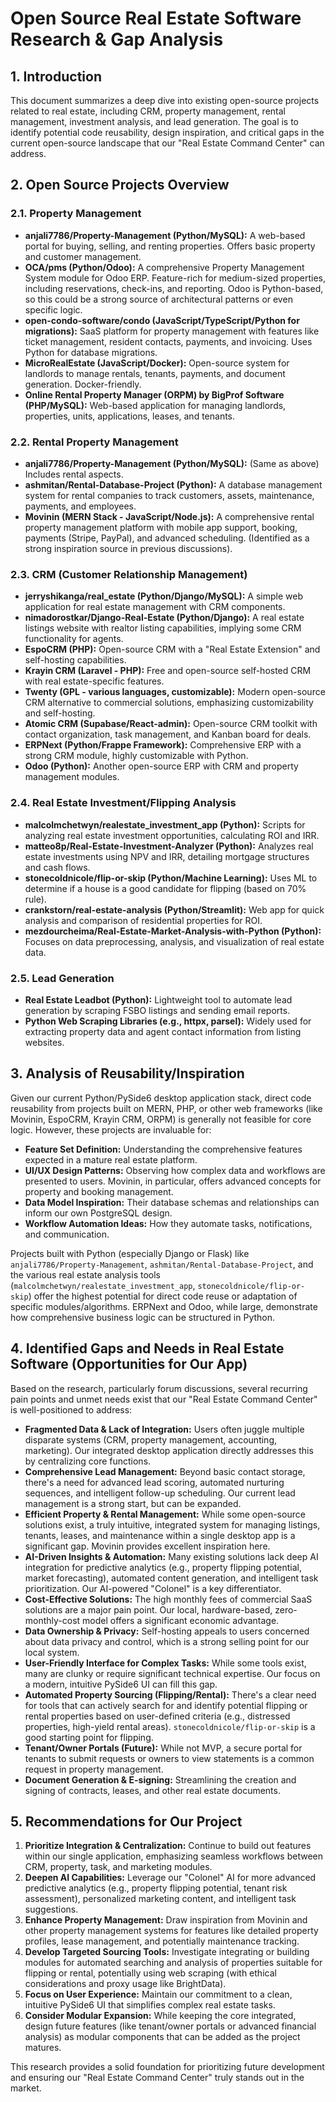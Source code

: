 # Open Source Real Estate Software Research & Gap Analysis

## 1. Introduction
This document summarizes a deep dive into existing open-source projects related to real estate, including CRM, property management, rental management, investment analysis, and lead generation. The goal is to identify potential code reusability, design inspiration, and critical gaps in the current open-source landscape that our "Real Estate Command Center" can address.

## 2. Open Source Projects Overview

### 2.1. Property Management
*   **anjali7786/Property-Management (Python/MySQL):** A web-based portal for buying, selling, and renting properties. Offers basic property and customer management.
*   **OCA/pms (Python/Odoo):** A comprehensive Property Management System module for Odoo ERP. Feature-rich for medium-sized properties, including reservations, check-ins, and reporting. Odoo is Python-based, so this could be a strong source of architectural patterns or even specific logic.
*   **open-condo-software/condo (JavaScript/TypeScript/Python for migrations):** SaaS platform for property management with features like ticket management, resident contacts, payments, and invoicing. Uses Python for database migrations.
*   **MicroRealEstate (JavaScript/Docker):** Open-source system for landlords to manage rentals, tenants, payments, and document generation. Docker-friendly.
*   **Online Rental Property Manager (ORPM) by BigProf Software (PHP/MySQL):** Web-based application for managing landlords, properties, units, applications, leases, and tenants.

### 2.2. Rental Property Management
*   **anjali7786/Property-Management (Python/MySQL):** (Same as above) Includes rental aspects.
*   **ashmitan/Rental-Database-Project (Python):** A database management system for rental companies to track customers, assets, maintenance, payments, and employees.
*   **Movinin (MERN Stack - JavaScript/Node.js):** A comprehensive rental property management platform with mobile app support, booking, payments (Stripe, PayPal), and advanced scheduling. (Identified as a strong inspiration source in previous discussions).

### 2.3. CRM (Customer Relationship Management)
*   **jerryshikanga/real_estate (Python/Django/MySQL):** A simple web application for real estate management with CRM components.
*   **nimadorostkar/Django-Real-Estate (Python/Django):** A real estate listings website with realtor listing capabilities, implying some CRM functionality for agents.
*   **EspoCRM (PHP):** Open-source CRM with a "Real Estate Extension" and self-hosting capabilities.
*   **Krayin CRM (Laravel - PHP):** Free and open-source self-hosted CRM with real estate-specific features.
*   **Twenty (GPL - various languages, customizable):** Modern open-source CRM alternative to commercial solutions, emphasizing customizability and self-hosting.
*   **Atomic CRM (Supabase/React-admin):** Open-source CRM toolkit with contact organization, task management, and Kanban board for deals.
*   **ERPNext (Python/Frappe Framework):** Comprehensive ERP with a strong CRM module, highly customizable with Python.
*   **Odoo (Python):** Another open-source ERP with CRM and property management modules.

### 2.4. Real Estate Investment/Flipping Analysis
*   **malcolmchetwyn/realestate_investment_app (Python):** Scripts for analyzing real estate investment opportunities, calculating ROI and IRR.
*   **matteo8p/Real-Estate-Investment-Analyzer (Python):** Analyzes real estate investments using NPV and IRR, detailing mortgage structures and cash flows.
*   **stonecoldnicole/flip-or-skip (Python/Machine Learning):** Uses ML to determine if a house is a good candidate for flipping (based on 70% rule).
*   **crankstorn/real-estate-analysis (Python/Streamlit):** Web app for quick analysis and comparison of residential properties for ROI.
*   **mezdourcheima/Real-Estate-Market-Analysis-with-Python (Python):** Focuses on data preprocessing, analysis, and visualization of real estate data.

### 2.5. Lead Generation
*   **Real Estate Leadbot (Python):** Lightweight tool to automate lead generation by scraping FSBO listings and sending email reports.
*   **Python Web Scraping Libraries (e.g., httpx, parsel):** Widely used for extracting property data and agent contact information from listing websites.

## 3. Analysis of Reusability/Inspiration

Given our current Python/PySide6 desktop application stack, direct code reusability from projects built on MERN, PHP, or other web frameworks (like Movinin, EspoCRM, Krayin CRM, ORPM) is generally not feasible for core logic. However, these projects are invaluable for:

*   **Feature Set Definition:** Understanding the comprehensive features expected in a mature real estate platform.
*   **UI/UX Design Patterns:** Observing how complex data and workflows are presented to users. Movinin, in particular, offers advanced concepts for property and booking management.
*   **Data Model Inspiration:** Their database schemas and relationships can inform our own PostgreSQL design.
*   **Workflow Automation Ideas:** How they automate tasks, notifications, and communication.

Projects built with Python (especially Django or Flask) like `anjali7786/Property-Management`, `ashmitan/Rental-Database-Project`, and the various real estate analysis tools (`malcolmchetwyn/realestate_investment_app`, `stonecoldnicole/flip-or-skip`) offer the highest potential for direct code reuse or adaptation of specific modules/algorithms. ERPNext and Odoo, while large, demonstrate how comprehensive business logic can be structured in Python.

## 4. Identified Gaps and Needs in Real Estate Software (Opportunities for Our App)

Based on the research, particularly forum discussions, several recurring pain points and unmet needs exist that our "Real Estate Command Center" is well-positioned to address:

*   **Fragmented Data & Lack of Integration:** Users often juggle multiple disparate systems (CRM, property management, accounting, marketing). Our integrated desktop application directly addresses this by centralizing core functions.
*   **Comprehensive Lead Management:** Beyond basic contact storage, there's a need for advanced lead scoring, automated nurturing sequences, and intelligent follow-up scheduling. Our current lead management is a strong start, but can be expanded.
*   **Efficient Property & Rental Management:** While some open-source solutions exist, a truly intuitive, integrated system for managing listings, tenants, leases, and maintenance within a single desktop app is a significant gap. Movinin provides excellent inspiration here.
*   **AI-Driven Insights & Automation:** Many existing solutions lack deep AI integration for predictive analytics (e.g., property flipping potential, market forecasting), automated content generation, and intelligent task prioritization. Our AI-powered "Colonel" is a key differentiator.
*   **Cost-Effective Solutions:** The high monthly fees of commercial SaaS solutions are a major pain point. Our local, hardware-based, zero-monthly-cost model offers a significant economic advantage.
*   **Data Ownership & Privacy:** Self-hosting appeals to users concerned about data privacy and control, which is a strong selling point for our local system.
*   **User-Friendly Interface for Complex Tasks:** While some tools exist, many are clunky or require significant technical expertise. Our focus on a modern, intuitive PySide6 UI can fill this gap.
*   **Automated Property Sourcing (Flipping/Rental):** There's a clear need for tools that can actively search for and identify potential flipping or rental properties based on user-defined criteria (e.g., distressed properties, high-yield rental areas). `stonecoldnicole/flip-or-skip` is a good starting point for flipping.
*   **Tenant/Owner Portals (Future):** While not MVP, a secure portal for tenants to submit requests or owners to view statements is a common request in property management.
*   **Document Generation & E-signing:** Streamlining the creation and signing of contracts, leases, and other real estate documents.

## 5. Recommendations for Our Project

1.  **Prioritize Integration & Centralization:** Continue to build out features within our single application, emphasizing seamless workflows between CRM, property, task, and marketing modules.
2.  **Deepen AI Capabilities:** Leverage our "Colonel" AI for more advanced predictive analytics (e.g., property flipping potential, tenant risk assessment), personalized marketing content, and intelligent task suggestions.
3.  **Enhance Property Management:** Draw inspiration from Movinin and other property management systems for features like detailed property profiles, lease management, and potentially maintenance tracking.
4.  **Develop Targeted Sourcing Tools:** Investigate integrating or building modules for automated searching and analysis of properties suitable for flipping or rental, potentially using web scraping (with ethical considerations and proxy usage like BrightData).
5.  **Focus on User Experience:** Maintain our commitment to a clean, intuitive PySide6 UI that simplifies complex real estate tasks.
6.  **Consider Modular Expansion:** While keeping the core integrated, design future features (like tenant/owner portals or advanced financial analysis) as modular components that can be added as the project matures.

This research provides a solid foundation for prioritizing future development and ensuring our "Real Estate Command Center" truly stands out in the market.

